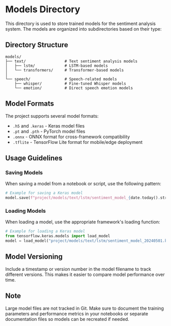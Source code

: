 # Models Directory

This directory is used to store trained models for the sentiment analysis system. The models are organized into subdirectories based on their type:

## Directory Structure

```
models/
├── text/                 # Text sentiment analysis models
│   ├── lstm/             # LSTM-based models
│   └── transformers/     # Transformer-based models
│
└── speech/               # Speech-related models
    ├── whisper/          # Fine-tuned Whisper models
    └── emotion/          # Direct speech emotion models
```

## Model Formats

The project supports several model formats:

- `.h5` and `.keras` - Keras model files
- `.pt` and `.pth` - PyTorch model files
- `.onnx` - ONNX format for cross-framework compatibility
- `.tflite` - TensorFlow Lite format for mobile/edge deployment

## Usage Guidelines

### Saving Models

When saving a model from a notebook or script, use the following pattern:

```python
# Example for saving a Keras model
model.save(f"project/models/text/lstm/sentiment_model_{date.today().strftime('%Y%m%d')}.keras")
```

### Loading Models

When loading a model, use the appropriate framework's loading function:

```python
# Example for loading a Keras model
from tensorflow.keras.models import load_model
model = load_model("project/models/text/lstm/sentiment_model_20240501.keras")
```

## Model Versioning

Include a timestamp or version number in the model filename to track different versions. This makes it easier to compare model performance over time.

## Note

Large model files are not tracked in Git. Make sure to document the training parameters and performance metrics in your notebooks or separate documentation files so models can be recreated if needed. 